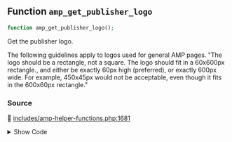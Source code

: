 ## Function `amp_get_publisher_logo`

```php
function amp_get_publisher_logo();
```

Get the publisher logo.

The following guidelines apply to logos used for general AMP pages.
 &quot;The logo should be a rectangle, not a square. The logo should fit in a 60x600px rectangle., and either be exactly 60px high (preferred), or exactly 600px wide. For example, 450x45px would not be acceptable, even though it fits in the 600x60px rectangle.&quot;

### Source

:link: [includes/amp-helper-functions.php:1681](../../includes/amp-helper-functions.php#L1681-L1729)

<details>
<summary>Show Code</summary>

```php
function amp_get_publisher_logo() {
	$logo_image_url = null;

	/*
	 * This should be 60x600px rectangle. It *can* be larger than this, contrary to the current documentation.
	 * Only minimum size and ratio matters. So height should be at least 60px and width a minimum of 200px.
	 * An aspect ratio between 200/60 (10/3) and 600:60 (10/1) should be used. A square image still be used,
	 * but it is not preferred; a landscape logo should be provided if possible.
	 */
	$logo_width  = 600;
	$logo_height = 60;

	// Use the Custom Logo if set.
	$custom_logo_id = get_theme_mod( 'custom_logo' );
	if ( has_custom_logo() && $custom_logo_id ) {
		$custom_logo_img = wp_get_attachment_image_src( $custom_logo_id, [ $logo_width, $logo_height ], false );
		if ( ! empty( $custom_logo_img[0] ) ) {
			$logo_image_url = $custom_logo_img[0];
		}
	}

	// Try Site Icon if a custom logo is not set.
	$site_icon_id = get_option( 'site_icon' );
	if ( empty( $logo_image_url ) && $site_icon_id ) {
		$site_icon_src = wp_get_attachment_image_src( $site_icon_id, [ $logo_width, $logo_height ], false );
		if ( ! empty( $site_icon_src ) ) {
			$logo_image_url = $site_icon_src[0];
		}
	}

	/**
	 * Filters the publisher logo URL in the schema.org data.
	 *
	 * Previously, this only filtered the Site Icon, as that was the only possible schema.org publisher logo.
	 * But the Custom Logo is now the preferred publisher logo, if it exists and its dimensions aren't too big.
	 *
	 * @since 0.3
	 *
	 * @param string $schema_img_url URL of the publisher logo, either the Custom Logo or the Site Icon.
	 */
	$logo_image_url = apply_filters( 'amp_site_icon_url', $logo_image_url );

	// Fallback to serving the WordPress logo.
	if ( empty( $logo_image_url ) ) {
		$logo_image_url = amp_get_asset_url( 'images/amp-page-fallback-wordpress-publisher-logo.png' );
	}

	return $logo_image_url;
}
```

</details>
